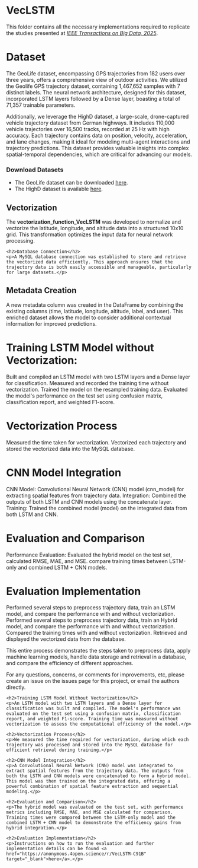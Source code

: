 # VecLSTM
<p>This folder contains all the necessary implementations required to replicate the studies presented at <a href="https://www.computer.org/digital-library/journals/bd/cfp-ieee-transactions-on-big-data" target="_blank"><em>IEEE Transactions on Big Data, 2025</em></a>. 

# Dataset
The GeoLife dataset, encompassing GPS trajectories from 182 users over three years, offers a comprehensive view of outdoor activities. We utilized the Geolife GPS trajectory dataset, containing 1,467,652 samples with 7 distinct labels. The neural network architecture, designed for this dataset, incorporated LSTM layers followed by a Dense layer, boasting a total of 71,357 trainable parameters.

Additionally, we leverage the HighD dataset, a large-scale, drone-captured vehicle trajectory dataset from German highways. It includes 110,000 vehicle trajectories over 16,500 tracks, recorded at 25 Hz with high accuracy. Each trajectory contains data on position, velocity, acceleration, and lane changes, making it ideal for modeling multi-agent interactions and trajectory predictions. This dataset provides valuable insights into complex spatial-temporal dependencies, which are critical for advancing our models.


<h3>Download Datasets</h3>
    <ul>
        <li>The GeoLife dataset can be downloaded <a href="https://www.microsoft.com/en-us/download/details.aspx?id=52367" target="_blank">here</a>.</li>
        <li>The HighD dataset is available <a href="https://levelxdata.com/highd-dataset/" target="_blank">here</a>.</li>
    </ul>
    
<h2>Vectorization</h2>
    <p>The <strong>vectorization_function_VecLSTM</strong> was developed to normalize and vectorize the latitude, longitude, and altitude data into a structured 10x10 grid. This transformation optimizes the input data for neural network processing.</p>
    
    <h2>Database Connection</h2>
    <p>A MySQL database connection was established to store and retrieve the vectorized data efficiently. This approach ensures that the trajectory data is both easily accessible and manageable, particularly for large datasets.</p>

<h2>Metadata Creation</h2>
    <p>A new metadata column was created in the DataFrame by combining the existing columns (time, latitude, longitude, altitude, label, and user). This enriched dataset allows the model to consider additional contextual information for improved predictions.</p>

    


# Training LSTM Model without Vectorization:

Built and compiled an LSTM model with two LSTM layers and a Dense layer for classification.
Measured and recorded the training time without vectorization.
Trained the model on the resampled training data.
Evaluated the model's performance on the test set using confusion matrix, classification report, and weighted F1-score.

# Vectorization Process
Measured the time taken for vectorization.
Vectorized each trajectory and stored the vectorized data into the MySQL database.

# CNN Model Integration
CNN Model: Convolutional Neural Network (CNN) model (cnn_model) for extracting spatial features from trajectory data.
Integration: Combined the outputs of both LSTM and CNN models using the concatenate layer.
Training: Trained the combined model (model) on the integrated data from both LSTM and CNN.

# Evaluation and Comparison
Performance Evaluation: Evaluated the hybrid model on the test set, calculated RMSE, MAE, and MSE.
compare training times between LSTM-only and combined LSTM + CNN models.

# Evaluation Implementation

 Performed several steps to preprocess trajectory data, train an LSTM model, and compare the performance with and without vectorization.
 Performed several steps to preprocess trajectory data, train an Hybrid model, and compare the performance with and without vectorization.
 Compared the training times with and without vectorization.
 Retrieved and displayed the vectorized data from the database.

 This entire process demonstrates the steps taken to preprocess data, apply machine learning models, handle data storage and retrieval in a database, and compare the efficiency of different approaches.

For any questions, concerns, or comments for improvements, etc, please create an issue on the issues page for this project, or email the authors directly.

    
    <h2>Training LSTM Model Without Vectorization</h2>
    <p>An LSTM model with two LSTM layers and a Dense layer for classification was built and compiled. The model's performance was evaluated on the test set using a confusion matrix, classification report, and weighted F1-score. Training time was measured without vectorization to assess the computational efficiency of the model.</p>

    <h2>Vectorization Process</h2>
    <p>We measured the time required for vectorization, during which each trajectory was processed and stored into the MySQL database for efficient retrieval during training.</p>

    <h2>CNN Model Integration</h2>
    <p>A Convolutional Neural Network (CNN) model was integrated to extract spatial features from the trajectory data. The outputs from both the LSTM and CNN models were concatenated to form a hybrid model. This model was then trained on the integrated data, offering a powerful combination of spatial feature extraction and sequential modeling.</p>

    <h2>Evaluation and Comparison</h2>
    <p>The hybrid model was evaluated on the test set, with performance metrics including RMSE, MAE, and MSE calculated for comparison. Training times were compared between the LSTM-only model and the combined LSTM + CNN model to demonstrate the efficiency gains from hybrid integration.</p>

    <h2>Evaluation Implementation</h2>
    <p>Instructions on how to run the evaluation and further implementation details can be found <a href="https://anonymous.4open.science/r/VecLSTM-C91B" target="_blank">here</a>.</p>
